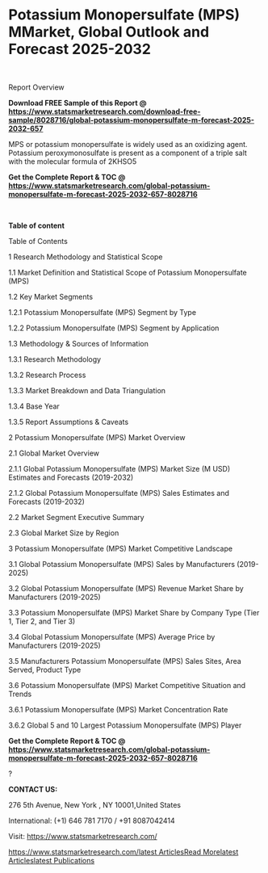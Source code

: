 <h1>Potassium Monopersulfate (MPS) MMarket, Global Outlook and Forecast 2025-2032</h1><br/><p>Report Overview</p>
 
 
 
 <p><strong>Download FREE Sample of this Report @ <a href="https://www.statsmarketresearch.com/download-free-sample/8028716/global-potassium-monopersulfate-m-forecast-2025-2032-657">https://www.statsmarketresearch.com/download-free-sample/8028716/global-potassium-monopersulfate-m-forecast-2025-2032-657</a></strong></p>
 
 
 
 <p>MPS or potassium monopersulfate is widely used as an oxidizing agent. Potassium peroxymonosulfate is present as a component of a triple salt with the molecular formula of 2KHSO5</p>
 
 
 
 <div><b>Get the Complete Report & TOC @ <a href="https://www.statsmarketresearch.com/global-potassium-monopersulfate-m-forecast-2025-2032-657-8028716">https://www.statsmarketresearch.com/global-potassium-monopersulfate-m-forecast-2025-2032-657-8028716</a></b></div>
 
 
 
 <p><br />
 
 <b>Table of content</b></p>
 
 
 
 <p>Table of Contents<br />
 
 1 Research Methodology and Statistical Scope<br />
 
 1.1 Market Definition and Statistical Scope of Potassium Monopersulfate (MPS)<br />
 
 1.2 Key Market Segments<br />
 
 1.2.1 Potassium Monopersulfate (MPS) Segment by Type<br />
 
 1.2.2 Potassium Monopersulfate (MPS) Segment by Application<br />
 
 1.3 Methodology & Sources of Information<br />
 
 1.3.1 Research Methodology<br />
 
 1.3.2 Research Process<br />
 
 1.3.3 Market Breakdown and Data Triangulation<br />
 
 1.3.4 Base Year<br />
 
 1.3.5 Report Assumptions & Caveats<br />
 
 2 Potassium Monopersulfate (MPS) Market Overview<br />
 
 2.1 Global Market Overview<br />
 
 2.1.1 Global Potassium Monopersulfate (MPS) Market Size (M USD) Estimates and Forecasts (2019-2032)<br />
 
 2.1.2 Global Potassium Monopersulfate (MPS) Sales Estimates and Forecasts (2019-2032)<br />
 
 2.2 Market Segment Executive Summary<br />
 
 2.3 Global Market Size by Region<br />
 
 3 Potassium Monopersulfate (MPS) Market Competitive Landscape<br />
 
 3.1 Global Potassium Monopersulfate (MPS) Sales by Manufacturers (2019-2025)<br />
 
 3.2 Global Potassium Monopersulfate (MPS) Revenue Market Share by Manufacturers (2019-2025)<br />
 
 3.3 Potassium Monopersulfate (MPS) Market Share by Company Type (Tier 1, Tier 2, and Tier 3)<br />
 
 3.4 Global Potassium Monopersulfate (MPS) Average Price by Manufacturers (2019-2025)<br />
 
 3.5 Manufacturers Potassium Monopersulfate (MPS) Sales Sites, Area Served, Product Type<br />
 
 3.6 Potassium Monopersulfate (MPS) Market Competitive Situation and Trends<br />
 
 3.6.1 Potassium Monopersulfate (MPS) Market Concentration Rate<br />
 
 3.6.2 Global 5 and 10 Largest Potassium Monopersulfate (MPS) Player</p>
 
 
 
 <div><b>Get the Complete Report & TOC @ <a href="https://www.statsmarketresearch.com/global-potassium-monopersulfate-m-forecast-2025-2032-657-8028716">https://www.statsmarketresearch.com/global-potassium-monopersulfate-m-forecast-2025-2032-657-8028716</a></b></div>
 
 
 
 <p>? </p>
 
 
 
 <p><b>CONTACT US:</b><br />
 
 276 5th Avenue, New York , NY 10001,United States<br />
 
 International: (+1) 646 781 7170 / +91 8087042414<br />
 
 Visit: <a href="https://www.statsmarketresearch.com/">https://www.statsmarketresearch.com/</a><br />
 
 <a href="https://gyeongbokgung.com">https://www.statsmarketresearch.com/</a><a href="https://hallyeomaritime.com">latest Articles</a><a href="https://jingwansa.com">Read More</a><a href="https://nguoiviet.jp/">latest Articles</a><a href="https://www.intelmarketresearch.com/">latest Publications</a></p>